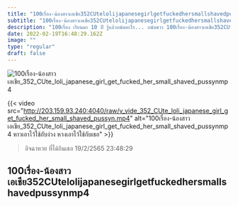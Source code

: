 ```yaml
---
title: "100เรื่อง-น้องสาวเอเชีย352CUtelolijapanesegirlgetfuckedhersmallshavedpussynmp4"
subtitle: "100เรื่อง-น้องสาวเอเชีย352CUtelolijapanesegirlgetfuckedhersmallshavedpussynmp4 ถึงเรื่องการเงินจะติดดิน แต่เรื่องการกินเราติดดาว"
description: "100เรื่อง เรียนมา 10 ปี รู้แล้วถนัดอะไร... ถนัดขวา 100เรื่อง-น้องสาวเอเชีย352CUtelolijapanesegirlgetfuckedhersmallshavedpussynmp4 19/2/2565 23:48:29"
date: 2022-02-19T16:48:29.162Z
image: ""
type: "regular"
draft: false
---
```


![100เรื่อง-น้องสาวเอเชีย_352_CUte_loli_japanese_girl_get_fucked_her_small_shaved_pussynmp4](http://203.159.93.240:4040/raw/v_vide_352_CUte_loli_japanese_girl_get_fucked_her_small_shaved_pussyn.jpg)

{{< video src="http://203.159.93.240:4040/raw/v_vide_352_CUte_loli_japanese_girl_get_fucked_her_small_shaved_pussyn.mp4" alt="100เรื่อง-น้องสาวเอเชีย_352_CUte_loli_japanese_girl_get_fucked_her_small_shaved_pussynmp4 หาวเอาไว้ใช้กับง่วง หวงเอาไว้ใช้กับเธอ" >}}


> อิจฉาหวย ที่ได้กินเธอ 19/2/2565 23:48:29

## 100เรื่อง-น้องสาวเอเชีย352CUtelolijapanesegirlgetfuckedhersmallshavedpussynmp4
